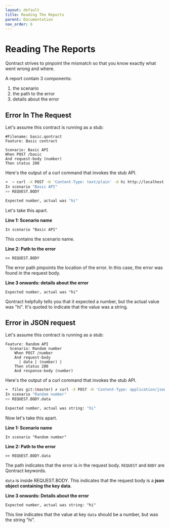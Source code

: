 ```yaml
---
layout: default
title: Reading The Reports
parent: Documentation
nav_order: 6
---
```

Reading The Reports
===================

Qontract strives to pinpoint the mismatch so that you know exactly what went wrong and where.

A report contain 3 components:
1. the scenario
2. the path to the error
3. details about the error

## Error In The Request

Let's assume this contract is running as a stub:

```gherkin
#Filename: basic.qontract
Feature: Basic contract

Scenario: Basic API
When POST /basic
And request-body (number)
Then status 200
```

Here's the output of a curl command that invokes the stub API.

```bash
➜  ~ curl -X POST -H 'Content-Type: text/plain' -d hi http://localhost:9000/basic
In scenario "Basic API"
>> REQUEST.BODY

Expected number, actual was "hi"
```

Let's take this apart.

**Line 1: Scenario name**

```
In scenario "Basic API"
```

This contains the scenario name.

**Line 2: Path to the error**

```
>> REQUEST.BODY
```

The error path pinpoints the location of the error. In this case, the error was found in the request body.

**Line 3 onwards: details about the error**

```
Expected number, actual was "hi"
```

Qontract helpfully tells you that it expected a number, but the actual value was "hi". It's quoted to indicate that the value was a string.

## Error in JSON request

Let's assume this contract is running as a stub:

```gherkin
Feature: Random API
  Scenario: Random number
    When POST /number
    And request-body
      | data | (number) |
    Then status 200
    And response-body (number)
```

Here's the output of a curl command that invokes the stub API.

```bash
➜  files git:(master) ✗ curl -X POST -H 'Content-Type: application/json' -d '{"data": "hi"}' http://localhost:9000/number
In scenario "Random number"
>> REQUEST.BODY.data

Expected number, actual was string: "hi"
```

Now let's take this apart.

**Line 1: Scenario name**

```
In scenario "Random number"
```

**Line 2: Path to the error**

```
>> REQUEST.BODY.data
```

The path indicates that the error is in the request body. `REQUEST` and `BODY` are Qontract keywords.

`data` is inside REQUEST.BODY. This indicates that the request body is a **json object containing the key data**.

**Line 3 onwards: Details about the error**

```
Expected number, actual was string: "hi"
```

This line indicates that the value at key `data` should be a number, but was the string "hi".
